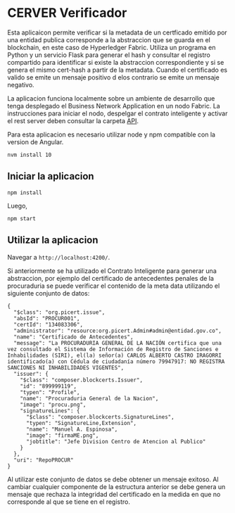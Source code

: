 # CERVER Verificador

Esta aplicaicon permite verificar si la metadata de un certficado emitido por una entidad publica corresponde a la abstraccion que se guarda en el blockchain, en este caso de Hyperledger Fabric. Utiliza un programa en Python y un servicio Flask para generar el hash y consultar el registro compartido para identificar si existe la abstraccion correspondiente y si se genera el mismo cert-hash a partir de la metadata.
Cuando el certificado es valido se emite un mensaje positivo d elos contrario se emite un mensaje negativo.

La aplicacion funciona localmente sobre un ambiente de desarrollo que tenga desplegado el Business Network Application en un nodo Fabric. 
La instrucciones para iniciar el nodo, despelgar el contrato inteligente y activar el rest server deben consultar la carpeta [API](https://github.com/linkingdatasas/CERVER/tree/master/API).

Para esta aplicacion es necesario utilizar node y npm compatible con la version de Angular.
`````
nvm install 10
`````
## Iniciar la aplicacion

`````
npm install 
`````
Luego,
`````
npm start 
`````

## Utilizar la aplicacion 

Navegar a `http://localhost:4200/`. 

Si anteriormente se ha utilizado el Contrato Inteligente para generar una abstraccion, por ejemplo del certificado de antecedentes penales de la procuraduria se puede verificar el contenido de la meta data utilizando el siguiente conjunto de datos:

`````
{
  "$class": "org.picert.issue",
  "absId": "PROCUR001",
  "certId": "134083306",
  "administrator": "resource:org.picert.Admin#admin@entidad.gov.co",
  "name": "Certificado de Antecedentes",
  "message": "La PROCURADURIA GENERAL DE LA NACIÓN certifica que una vez consultado el Sistema de Información de Registro de Sanciones e Inhabilidades (SIRI), el(la) señor(a) CARLOS ALBERTO CASTRO IRAGORRI identificado(a) con Cédula de ciudadanía número 79947917: NO REGISTRA SANCIONES NI INHABILIDADES VIGENTES",
  "issuer": {
    "$class": "composer.blockcerts.Issuer",
    "id": "899999119",
    "typen": "Profile",
    "name": "Procuraduria General de la Nacion",
    "image": "procu.png",
    "signatureLines": {
      "$class": "composer.blockcerts.SignatureLines",
      "typen": "SignatureLine,Extension",
      "name": "Manuel A. Espinosa",
      "image": "firmaME.png",
      "jobtitle": "Jefe Division Centro de Atencion al Publico"
    }
  },
  "uri": "RepoPROCUR"
}
`````

Al utilizar este conjunto de datos se debe obtener un mensaje exitoso. Al cambiar cualquier componente de la estructura anterior se debe genera un mensaje que rechaza la integridad del certificado en la medida en que no corresponde al que se tiene en el registro.